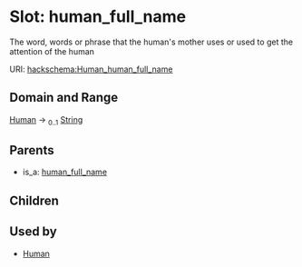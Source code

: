 
# Slot: human_full_name


The word, words or phrase that the human's mother uses or used to get the attention of the human

URI: [hackschema:Human_human_full_name](http://example.com/hackschema/Human_human_full_name)


## Domain and Range

[Human](Human.md) &#8594;  <sub>0..1</sub> [String](types/String.md)

## Parents

 *  is_a: [human_full_name](human_full_name.md)

## Children


## Used by

 * [Human](Human.md)

